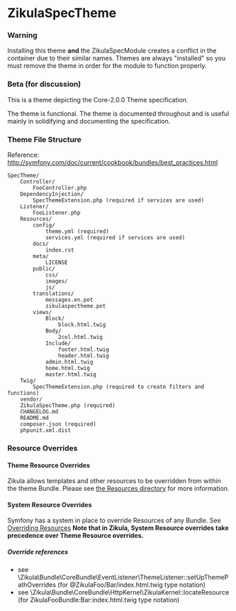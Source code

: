 ZikulaSpecTheme
============

### Warning

Installing this theme **and** the ZikulaSpecModule creates a conflict in the container due to their similar names.
Themes are always "installed" so you must remove the theme in order for the module to function properly.

### Beta (for discussion)

This is a theme depicting the Core-2.0.0 Theme specification.

The theme is functional. The theme is documented throughout and is useful mainly
in solidifying and documenting the specification.

### Theme File Structure
Reference: http://symfony.com/doc/current/cookbook/bundles/best_practices.html

```
SpecTheme/
    Controller/
        FooController.php
    DependencyInjection/
        SpecThemeExtension.php (required if services are used)
    Listener/
        FooListener.php
    Resources/
        config/
            theme.yml (required)
            services.yml (required if services are used)
        docs/
            index.rst
        meta/
            LICENSE
        public/
            css/
            images/
            js/
        translations/
            messages.en.pot
            zikulaspectheme.pot
        views/
            Block/
                block.html.twig
            Body/
                2col.html.twig
            Include/
                footer.html.twig
                header.html.twig
            admin.html.twig
            home.html.twig
            master.html.twig
    Twig/
        SpecThemeExtension.php (required to create filters and functions)
    vendor/
    ZikulaSpecTheme.php (required)
    CHANGELOG.md
    README.md
    composer.json (required)
    phpunit.xml.dist
```

### Resource Overrides
#### Theme Resource Overrides
Zikula allows templates and other resources to be overridden from within the theme Bundle. Please see 
[the Resources directory](Resources/README.md) for more information.

#### System Resource Overrides
Symfony has a system in place to override Resources of any Bundle. See 
[Overriding Resources](http://symfony.com/doc/current/cookbook/bundles/inheritance.html#overriding-resources-templates-routing-etc)
**Note that in Zikula, System Resource overrides take precedence over Theme Resource overrides.**

##### Override references
 - see \Zikula\Bundle\CoreBundle\EventListener\ThemeListener::setUpThemePathOverrides (for @ZikulaFoo/Bar/index.html.twig type notation)
 - see \Zikula\Bundle\CoreBundle\HttpKernel\ZikulaKernel::locateResource (for ZikulaFooBundle:Bar:index.html.twig type notation)
